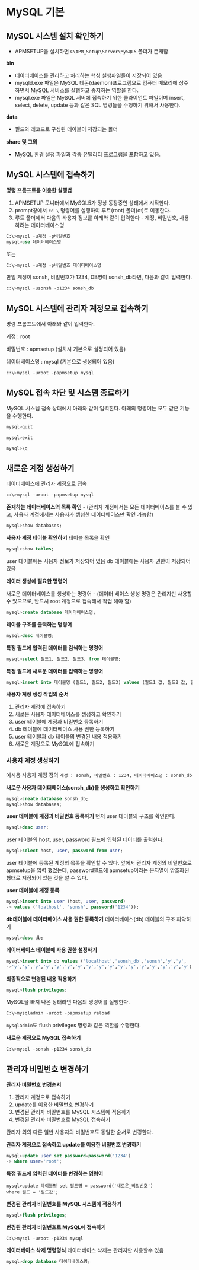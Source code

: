 # MySQL 기본

## MySQL 시스템 설치 확인하기

- APMSETUP을 설치하면 `C\APM_Setup\Server\MySQL5` 폴더가 존재함

**bin**
- 데이터베이스를 관리하고 처리하는 핵심 실행파일들이 저장되어 있음
- mysqld.exe 파일은 MySQL 데몬(daemon)프로그램으로 컴퓨터 메모리에 상주하면서 MySQL 서비스를 실행하고 중지하는 역할을 한다.
- mysql.exe 파일은 MySQL 서버에 접속하기 위한 클라이언트 파일이며 insert, select, delete, update 등과 같은 SQL 명령들을 수행하기 위해서 사용한다.

**data**
- 필드와 레코드로 구성된 테이블이 저장되는 폴더

**share  및 그외**
- MySQL 환경 설정 파일과 각종 유틸리티 프로그램을 포함하고 있음.

## MySQL 시스템에 접속하기
**명령 프롬프트를 이용한 실행법**
1.  APMSETUP 모니터에서 MySQL5가 정상 동장중인 상태에서 시작한다.
2.  prompt창에서  `cd \` 명령어를 실행하여 루트(root) 폴더(c:\)로 이동한다.
3.  루트 폴더에서 다음의 사용자 정보를 아래와 같이 입력한다 - 계정, 비밀번호, 사용하려는 데이터베이스명
```sql
C:\>mysql -u계정 -p비밀번호
mysql>use 데이터베이스명
```
또는
```sql
C:\>mysql -u계정 -p비밀번호 데이터베이스명
```
만일 계정이 sonsh, 비밀번호가 1234, DB명이 sonsh_db라면, 다음과 같이 입력한다.
```sql
c:\>mysql -usonsh -p1234 sonsh_db
```

## MySQL 시스템에 관리자 계정으로 접속하기

명령 프롬프트에서 아래와 같이 입력한다.

계정 : root

비밀번호 : apmsetup (설치시 기본으로 설정되어 있음)

데이터베이스명 : mysql (기본으로 생성되어 있음)
```sql
c:\>mysql -uroot -papmsetup mysql
```

## MySQL 접속 차단 및 시스템 종료하기

MySQL 시스템 접속 상태에서 아래와 같이 입력한다.
아래의 명령어는 모두 같은 기능을 수행한다.
```sql
mysql>quit
```
```sql
mysql>exit
```
```sql
mysql>\q
```

## 새로운 계정 생성하기

데이터베이스에 관리자 계정으로 접속
```sql
c:\>mysql -uroot -papmsetup mysql
```
**존재하는 데이터베이스의 목록 확인** - (관리자 계정에서는 모든 데이터베이스를 볼 수 있고, 사용자 계정에서는 사용자가 생성한 데이터베이스만 확인 가능함)
```sql
mysql>show databases;
```

**사용자 계정 테이블 확인하기**
테이블 목록을 확인
```sql
mysql>show tables;
```
user 테이블에는 사용자 정보가 저장되어 있음
db 테이블에는 사용자 권한이 저장되어 있음

**데이터 생성에 필요한 명령어**

새로운 데이터베이스를 생성하는 명령어 - (데이터 베이스 생성 명령은 관리자만 사용할 수 있으므로, 반드시 root 계정으로 접속해서 작업 해야 함)
```sql
mysql>create database 데이터베이스명;
```
**테이블 구조를 출력하는 명령어**
```sql
mysql>desc 테이블명;
```
**특정 필드에 입력된 데이터를 검색하는 명렁어**
```sql
mysql>select 필드1, 필드2, 필드3, from 테이블명;
```
**특정 필드에 새로운 데이터를 입력하는 명령어**
```sql
mysql>insert into 테이블명 (필드1, 필드2, 필드3) values (필드1_값, 필드2_값, 필드3_값)
```

**사용자 계정 생성 작업의 순서**
1.  관리자 계정에 접속하기
2.  새로운 사용자 데이터베이스를 생성하고 확인하기
3.  user 테이블에 계정과 비밀번호 등록하기
4.  db 테이블에 데이터베이스 사용 권한 등록하기
5.  user 테이블과 db 테이블의 변경된 내용 적용하기
6.  새로운 계정으로 MySQL에 접속하기

### 사용자 계정 생성하기
예시용 사용자 계정 정의
`계정 : sonsh, 비밀번호 : 1234, 데이터베이스명 : sonsh_db`

**새로운 사용자 데이터베이스(sonsh_db)를 생성하고 확인하기**
```sql
mysql>create database sonsh_db;
mysql>show databases;
```
**user 테이블에 계정과 비밀번호 등록하기**
먼저 user 테이블의 구조를 확인한다.
```sql
mysql>desc user;
```
user 테이블의 host, user, password 필드에 입력된 데이터를 출력한다.
```sql
mysql>select host, user, password from user;
```
  
user 테이블에 등록된 계정의 목록을 확인할 수 있다.
앞에서 관리자 계정의 비밀번호로 apmsetup을 입력 했었는데, password필드에 apmsetup이라는 문자열이 암호화된 형태로 저장되어 있는 것을 알 수 있다.

**user 테이블에 계정 등록**
```sql
mysql>insert into user (host, user, password)
-> values ('loalhost', 'sonsh', password('1234'));
```

**db테이블에 데이터베이스 사용 권한 등록하기**
데이터베이스(db) 테이블의 구조 파악하기
```sql
mysql>desc db;
```
**데이터베이스 테이블에 사용 권한 설정하기**
```sql
mysql>insert into db values ('localhost','sonsh_db','sonsh','y','y',
->'y','y','y','y','y','y','y','y','y','y','y','y','y','y','y','y','y');
```
**최종적으로 변경된 내용 적용하기**
```sql
mysql>flush privileges;
```
MySQL을 빠져 나온 상태라면 다음의 명령어를 실행한다.
```sql
C:\>mysqladmin -uroot -papmsetup reload
```
`mysqladmin`도 flush privileges 명령과 같은 역할을 수행한다.

**새로운 계정으로 MySQL 접속하기**
```sql
C:\>mysql -sonsh -p1234 sonsh_db
```

## 관리자 비밀번호 변경하기
**관리자 비밀번호 변경순서**
1.  관리자 계정으로 접속하기
2.  update를 이용한 비밀번호 변경하기    
3.  변경된 관리자 비밀번호를 MySQL 시스템에 적용하기    
4.  변경된 관리자 비밀번호로 MySQL 접속하기

관리자 외의 다른 일반 사용자의 비밀번호도 동일한 순서로 변경한다.

**관리자 계정으로 접속하고 update를 이용한 비밀번호 변경하기**
```sql
mysql>update user set password=password('1234')
-> where user='root';
```

**특정 필드에 입력된 데이터를 변경하는 명령어**
```
mysql>update 테이블명 set 필드명 = password('새로운_비밀번호')
where 필드 = '필드값';
```

**변경된 관리자 비밀번호를 MySQL 시스템에 적용하기**
```sql
mysql>flush privileges;
```

**변경된 관리자 비밀번호로 MySQL에 접속하기**
```sql
C:\>mysql -uroot -p1234 mysql
```

**데이터베이스 삭제 명령형식**
데이터베이스 삭제는 관리자만 사용할수 있음
```sql
mysql>drop database 데이터베이스명;
```
